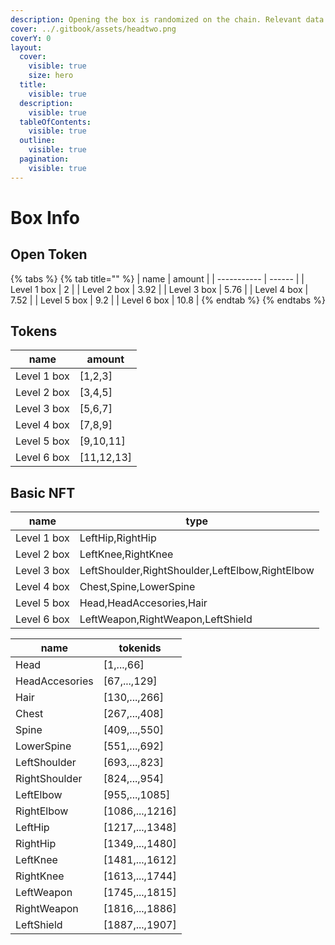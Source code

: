```yaml
---
description: Opening the box is randomized on the chain. Relevant data is listed below.
cover: ../.gitbook/assets/headtwo.png
coverY: 0
layout:
  cover:
    visible: true
    size: hero
  title:
    visible: true
  description:
    visible: true
  tableOfContents:
    visible: true
  outline:
    visible: true
  pagination:
    visible: true
---
```


# Box Info

## Open Token



{% tabs %}
{% tab title="" %}
| name        | amount |
| ----------- | ------ |
| Level 1 box | 2      |
| Level 2 box | 3.92   |
| Level 3 box | 5.76   |
| Level 4 box | 7.52   |
| Level 5 box | 9.2    |
| Level 6 box | 10.8   |
{% endtab %}
{% endtabs %}

## Tokens

| name        | amount      |
| ----------- | ----------- |
| Level 1 box | \[1,2,3]    |
| Level 2 box | \[3,4,5]    |
| Level 3 box | \[5,6,7]    |
| Level 4 box | \[7,8,9]    |
| Level 5 box | \[9,10,11]  |
| Level 6 box | \[11,12,13] |

## Basic NFT

| name        | type                                            |
| ----------- | ----------------------------------------------- |
| Level 1 box | LeftHip,RightHip                                |
| Level 2 box | LeftKnee,RightKnee                              |
| Level 3 box | LeftShoulder,RightShoulder,LeftElbow,RightElbow |
| Level 4 box | Chest,Spine,LowerSpine                          |
| Level 5 box | Head,HeadAccesories,Hair                        |
| Level 6 box | LeftWeapon,RightWeapon,LeftShield               |

| name           | tokenids         |
| -------------- | ---------------- |
| Head           | \[1,...,66]      |
| HeadAccesories | \[67,...,129]    |
| Hair           | \[130,...,266]   |
| Chest          | \[267,...,408]   |
| Spine          | \[409,...,550]   |
| LowerSpine     | \[551,...,692]   |
| LeftShoulder   | \[693,...,823]   |
| RightShoulder  | \[824,...,954]   |
| LeftElbow      | \[955,...,1085]  |
| RightElbow     | \[1086,...,1216] |
| LeftHip        | \[1217,...,1348] |
| RightHip       | \[1349,...,1480] |
| LeftKnee       | \[1481,...,1612] |
| RightKnee      | \[1613,...,1744] |
| LeftWeapon     | \[1745,...,1815] |
| RightWeapon    | \[1816,...,1886] |
| LeftShield     | \[1887,...,1907] |
